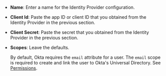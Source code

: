 * **Name**: Enter a name for the Identity Provider configuration.
* **Client Id**: Paste the app ID or client ID that you obtained from the Identity Provider in the previous section.
* **Client Secret**: Paste the secret that you obtained from the Identity Provider in the previous section.
* **Scopes**: Leave the defaults.

    By default, Okta requires the `email` attribute for a user. The `email` scope is required to create and link the user to Okta's Universal Directory. See [Permissions](https://developers.facebook.com/docs/facebook-login/permissions).
